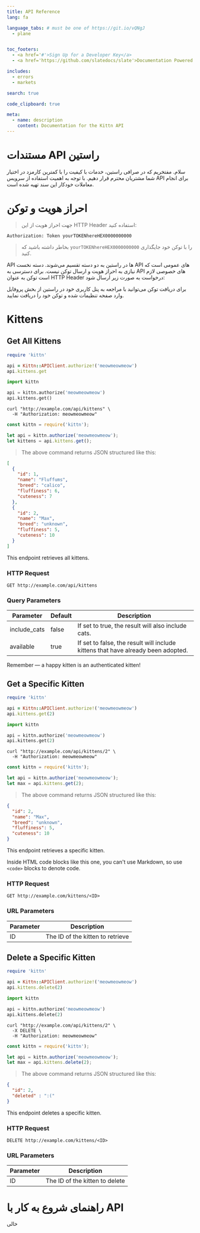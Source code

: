```yaml
---
title: API Reference
lang: fa

language_tabs: # must be one of https://git.io/vQNgJ
  - plane


toc_footers:
  - <a href='#'>Sign Up for a Developer Key</a>
  - <a href='https://github.com/slatedocs/slate'>Documentation Powered by Slate</a>

includes:
  - errors
  - markets

search: true

code_clipboard: true

meta:
  - name: description
    content: Documentation for the Kittn API
---
```


# مستندات API راستین

سلام. مفتخریم که در صرافی راستین‌‌، خدمات با کیفیت را با کمترین کارمزد در اختیار شما مشتریان محترم قرار دهیم. با توجه به اهمیت استفاده از سرویس API برای انجام معاملات خودکار این سند تهیه شده است.

# احراز هویت و توکن

> جهت احراز هویت از این HTTP Header استفاده کنید:

```plane
Authorization: Token yourTOKENhereHEX0000000000
```


> بخاطر داشته باشید که `yourTOKENhereHEX0000000000` را با توکن خود جایگذاری کنید.


API ها در راستین به دو دسته تقسیم می‌شوند. دسته نخست  API های عمومی است که نیازی به احراز هویت و ارسال توکن نیست. برای دسترسی به API های خصوصی لازم است  توکن به عنوان HTTP Header درخواست به صورت زیر ارسال شود:




<aside class="notice">
برای دریافت توکن می‌توانید با مراجعه به پنل کاربری خود در راستین  از بخش پروفایل وارد صفحه تنظیمات شده و توکن خود را دریافت نمایید.
</aside>

# Kittens

## Get All Kittens

```ruby
require 'kittn'

api = Kittn::APIClient.authorize!('meowmeowmeow')
api.kittens.get
```

```python
import kittn

api = kittn.authorize('meowmeowmeow')
api.kittens.get()
```

```shell
curl "http://example.com/api/kittens" \
  -H "Authorization: meowmeowmeow"
```

```javascript
const kittn = require('kittn');

let api = kittn.authorize('meowmeowmeow');
let kittens = api.kittens.get();
```

> The above command returns JSON structured like this:

```json
[
  {
    "id": 1,
    "name": "Fluffums",
    "breed": "calico",
    "fluffiness": 6,
    "cuteness": 7
  },
  {
    "id": 2,
    "name": "Max",
    "breed": "unknown",
    "fluffiness": 5,
    "cuteness": 10
  }
]
```

This endpoint retrieves all kittens.

### HTTP Request

`GET http://example.com/api/kittens`

### Query Parameters

Parameter | Default | Description
--------- | ------- | -----------
include_cats | false | If set to true, the result will also include cats.
available | true | If set to false, the result will include kittens that have already been adopted.

<aside class="success">
Remember — a happy kitten is an authenticated kitten!
</aside>

## Get a Specific Kitten

```ruby
require 'kittn'

api = Kittn::APIClient.authorize!('meowmeowmeow')
api.kittens.get(2)
```

```python
import kittn

api = kittn.authorize('meowmeowmeow')
api.kittens.get(2)
```

```shell
curl "http://example.com/api/kittens/2" \
  -H "Authorization: meowmeowmeow"
```

```javascript
const kittn = require('kittn');

let api = kittn.authorize('meowmeowmeow');
let max = api.kittens.get(2);
```

> The above command returns JSON structured like this:

```json
{
  "id": 2,
  "name": "Max",
  "breed": "unknown",
  "fluffiness": 5,
  "cuteness": 10
}
```

This endpoint retrieves a specific kitten.

<aside class="warning">Inside HTML code blocks like this one, you can't use Markdown, so use <code>&lt;code&gt;</code> blocks to denote code.</aside>

### HTTP Request

`GET http://example.com/kittens/<ID>`

### URL Parameters

Parameter | Description
--------- | -----------
ID | The ID of the kitten to retrieve

## Delete a Specific Kitten

```ruby
require 'kittn'

api = Kittn::APIClient.authorize!('meowmeowmeow')
api.kittens.delete(2)
```

```python
import kittn

api = kittn.authorize('meowmeowmeow')
api.kittens.delete(2)
```

```shell
curl "http://example.com/api/kittens/2" \
  -X DELETE \
  -H "Authorization: meowmeowmeow"
```

```javascript
const kittn = require('kittn');

let api = kittn.authorize('meowmeowmeow');
let max = api.kittens.delete(2);
```

> The above command returns JSON structured like this:

```json
{
  "id": 2,
  "deleted" : ":("
}
```

This endpoint deletes a specific kitten.

### HTTP Request

`DELETE http://example.com/kittens/<ID>`

### URL Parameters

Parameter | Description
--------- | -----------
ID | The ID of the kitten to delete




<h1 id="quickstart">راهنمای شروع به کار با API</h1>

خالی